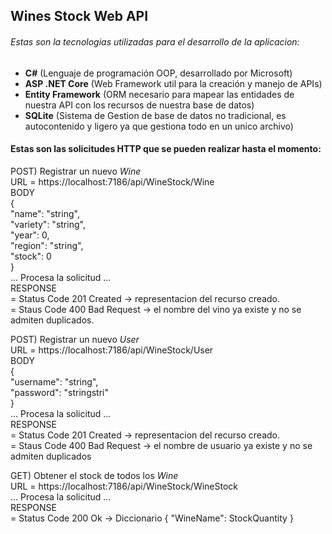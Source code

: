 ## Wines Stock Web API
 
###### Estas son la tecnologias utilizadas para el desarrollo de la aplicacion:
- **C#** (Lenguaje de programación OOP, desarrollado por Microsoft)
- **ASP .NET Core** (Web Framework util para la creación y manejo de APIs)
- **Entity Framework** (ORM necesario para mapear las  entidades de nuestra API con los recursos de nuestra base de datos)
- **SQLite** (Sistema de Gestion de base de datos no tradicional, es autocontenido y ligero ya que gestiona todo en un unico archivo)

#### Estas son las solicitudes HTTP que se pueden realizar hasta el momento:
POST) Registrar un nuevo *Wine*  
  URL = https://localhost:7186/api/WineStock/Wine  
  BODY    
  {  
    "name": "string",  
    "variety": "string",  
    "year": 0,  
    "region": "string",  
    "stock": 0  
  }  
  ... Procesa la solicitud ...  
  RESPONSE   
  = Status Code 201 Created -> representacion del recurso creado.  
  = Staus Code 400 Bad Request -> el nombre del vino ya existe y no se admiten duplicados.   
    
      
POST) Registrar un nuevo *User*  
  URL = https://localhost:7186/api/WineStock/User  
  BODY  
  {  
    "username": "string",  
    "password": "stringstri"  
  }  
  ... Procesa la solicitud ...  
  RESPONSE   
  = Status Code 201 Created -> representacion del recurso creado.    
  = Staus Code 400 Bad Request -> el nombre de usuario ya existe y no se admiten duplicados  
  
  
GET) Obtener el stock de todos los *Wine*  
  URL = https://localhost:7186/api/WineStock/WineStock  
  ... Procesa la solicitud ...  
  RESPONSE   
  = Status Code 200 Ok -> Diccionario { "WineName": StockQuantity }  